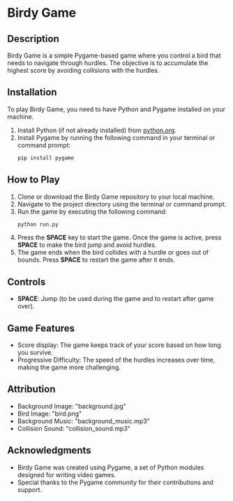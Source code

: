 # Birdy Game

## Description
Birdy Game is a simple Pygame-based game where you control a bird that needs to navigate through hurdles. The objective is to accumulate the highest score by avoiding collisions with the hurdles.

## Installation
To play Birdy Game, you need to have Python and Pygame installed on your machine.

1. Install Python (if not already installed) from [python.org](https://www.python.org/).
2. Install Pygame by running the following command in your terminal or command prompt:
    ```bash
    pip install pygame
    ```

## How to Play
1. Clone or download the Birdy Game repository to your local machine.
2. Navigate to the project directory using the terminal or command prompt.
3. Run the game by executing the following command:
    ```bash
    python run.py
    ```
4. Press the **SPACE** key to start the game. Once the game is active, press **SPACE** to make the bird jump and avoid hurdles.
5. The game ends when the bird collides with a hurdle or goes out of bounds. Press **SPACE** to restart the game after it ends.

## Controls
- **SPACE**: Jump (to be used during the game and to restart after game over).

## Game Features
- Score display: The game keeps track of your score based on how long you survive.
- Progressive Difficulty: The speed of the hurdles increases over time, making the game more challenging.

## Attribution
- Background Image: "background.jpg" 
- Bird Image: "bird.png"
- Background Music: "background_music.mp3"
- Collision Sound: "collision_sound.mp3"

## Acknowledgments
- Birdy Game was created using Pygame, a set of Python modules designed for writing video games.
- Special thanks to the Pygame community for their contributions and support.

